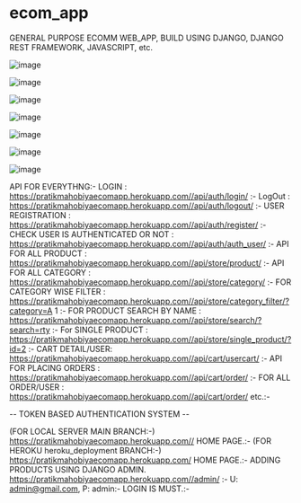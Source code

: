 # ecom_app
GENERAL PURPOSE ECOMM WEB_APP, BUILD USING DJANGO, DJANGO REST FRAMEWORK, JAVASCRIPT, etc.

![image](https://user-images.githubusercontent.com/49225984/151728735-8112ad2b-60b8-49ab-886c-bcc47968f1fc.png)

![image](https://user-images.githubusercontent.com/49225984/151728758-d9768e0d-8520-437d-a030-3a0d31f97933.png)

![image](https://user-images.githubusercontent.com/49225984/151728795-b39a448e-eca3-494c-83a2-8bdbf316a142.png)

![image](https://user-images.githubusercontent.com/49225984/151728839-75ca81e8-823a-4a6a-b8aa-d2e3da1d2885.png)

![image](https://user-images.githubusercontent.com/49225984/151728870-1bd1f18a-dbf5-4b71-9a4c-14703086fee5.png)

![image](https://user-images.githubusercontent.com/49225984/151729114-ade71ac9-fd8b-43f4-9b01-834b28304037.png)

![image](https://user-images.githubusercontent.com/49225984/151729153-2472c0d2-690a-4e54-9e3e-475c58f2dcba.png)



API FOR EVERYTHNG:- 
LOGIN : https://pratikmahobiyaecomapp.herokuapp.com//api/auth/login/ :-
LogOut : https://pratikmahobiyaecomapp.herokuapp.com//api/auth/logout/ :-
USER REGISTRATION : https://pratikmahobiyaecomapp.herokuapp.com//api/auth/register/ :-
CHECK USER IS AUTHENTICATED OR NOT : https://pratikmahobiyaecomapp.herokuapp.com//api/auth/auth_user/ :-
API FOR ALL PRODUCT : https://pratikmahobiyaecomapp.herokuapp.com//api/store/product/ :-
API FOR ALL CATEGORY : https://pratikmahobiyaecomapp.herokuapp.com//api/store/category/ :-
FOR CATEGORY WISE FILTER : https://pratikmahobiyaecomapp.herokuapp.com//api/store/category_filter/?category=A 1 :-
FOR PRODUCT SEARCH BY NAME : https://pratikmahobiyaecomapp.herokuapp.com//api/store/search/?search=rty :-
For SINGLE PRODUCT : https://pratikmahobiyaecomapp.herokuapp.com//api/store/single_product/?id=2 :-
CART DETAIL/USER: https://pratikmahobiyaecomapp.herokuapp.com//api/cart/usercart/ :-
API FOR PLACING ORDERS : https://pratikmahobiyaecomapp.herokuapp.com//api/cart/order/ :-
FOR ALL ORDER/USER : https://pratikmahobiyaecomapp.herokuapp.com//api/cart/order/ etc.:-

-- TOKEN BASED AUTHENTICATION SYSTEM --

(FOR LOCAL SERVER MAIN BRANCH:-) https://pratikmahobiyaecomapp.herokuapp.com// HOME PAGE.:-
(FOR HEROKU heroku_deployment BRANCH:-) https://pratikmahobiyaecomapp.herokuapp.com/ HOME PAGE.:-
ADDING PRODUCTS USING DJANGO ADMIN. https://pratikmahobiyaecomapp.herokuapp.com//admin/ :- U: admin@gmail.com, P: admin:-
LOGIN IS MUST.:-
